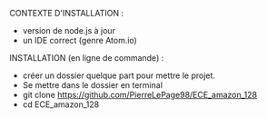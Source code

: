 
CONTEXTE D'INSTALLATION :
- version de node.js à jour
- un IDE correct (genre Atom.io)

INSTALLATION (en ligne de commande) :
- créer un dossier quelque part pour mettre le projet.
- Se mettre dans le dossier en terminal
- git clone https://github.com/PierreLePage98/ECE_amazon_128
- cd ECE_amazon_128

